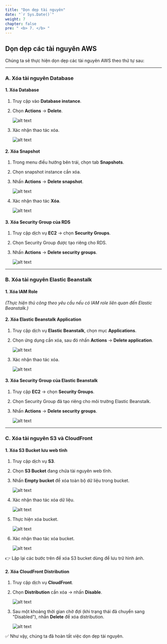 ```yaml
---
title: "Dọn dẹp tài nguyên"
date: "`r Sys.Date()`"
weight: 7
chapter: false
pre: " <b> 7. </b> "
---
```


## Dọn dẹp các tài nguyên AWS

Chúng ta sẽ thực hiện dọn dẹp các tài nguyên AWS theo thứ tự sau:

---

### A. Xóa tài nguyên Database

#### 1. Xóa Database

1. Truy cập vào **Database instance**.
2. Chọn **Actions** → **Delete**.

   ![alt text](image.png)

3. Xác nhận thao tác xóa.

   ![alt text](image-1.png)

#### 2. Xóa Snapshot

1. Trong menu điều hướng bên trái, chọn tab **Snapshots**.
2. Chọn snapshot instance cần xóa.
3. Nhấn **Actions** → **Delete snapshot**.

   ![alt text](image-3.png)

4. Xác nhận thao tác **Xóa**.

   ![alt text](image-4.png)

#### 3. Xóa Security Group của RDS

1. Truy cập dịch vụ **EC2** → chọn **Security Groups**.
2. Chọn Security Group được tạo riêng cho RDS.
3. Nhấn **Actions** → **Delete security groups**.

   ![alt text](image-2.png)

---

### B. Xóa tài nguyên Elastic Beanstalk

#### 1. Xóa IAM Role

_(Thực hiện thủ công theo yêu cầu nếu có IAM role liên quan đến Elastic Beanstalk.)_

#### 2. Xóa Elastic Beanstalk Application

1. Truy cập dịch vụ **Elastic Beanstalk**, chọn mục **Applications**.
2. Chọn ứng dụng cần xóa, sau đó nhấn **Actions** → **Delete application**.

   ![alt text](image-5.png)

3. Xác nhận thao tác xóa.

   ![alt text](image-6.png)

#### 3. Xóa Security Group của Elastic Beanstalk

1. Truy cập **EC2** → chọn **Security Groups**.
2. Chọn Security Group đã tạo riêng cho môi trường Elastic Beanstalk.
3. Nhấn **Actions** → **Delete security groups**.

   ![alt text](image-7.png)

---

### C. Xóa tài nguyên S3 và CloudFront

#### 1. Xóa S3 Bucket lưu web tĩnh

1. Truy cập dịch vụ **S3**.
2. Chọn **S3 Bucket** đang chứa tài nguyên web tĩnh.
3. Nhấn **Empty bucket** để xóa toàn bộ dữ liệu trong bucket.

   ![alt text](image-9.png)

4. Xác nhận thao tác xóa dữ liệu.

   ![alt text](image-10.png)

5. Thực hiện xóa bucket.

   ![alt text](image-11.png)

6. Xác nhận thao tác xóa bucket.

   ![alt text](image-12.png)

👉 Lặp lại các bước trên để xóa S3 bucket dùng để lưu trữ hình ảnh.

#### 2. Xóa CloudFront Distribution

1. Truy cập dịch vụ **CloudFront**.
2. Chọn **Distribution** cần xóa → nhấn **Disable**.

   ![alt text](image-13.png)

3. Sau một khoảng thời gian chờ đợi (khi trạng thái đã chuyển sang "Disabled"), nhấn **Delete** để xóa distribution.

   ![alt text](image-14.png)

✅ Như vậy, chúng ta đã hoàn tất việc dọn dẹp tài nguyên.
